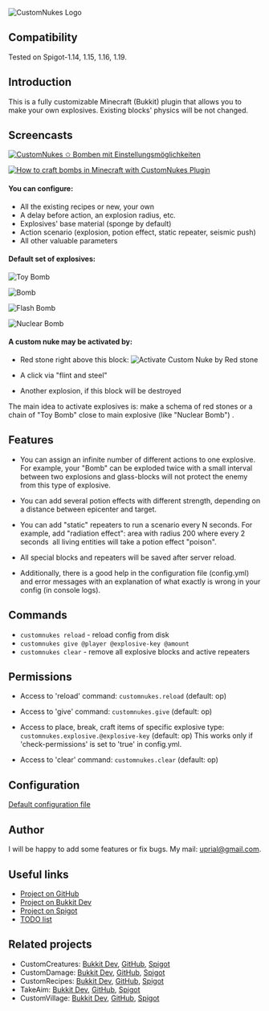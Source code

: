 ![CustomNukes Logo](images/customnukes-logo.png)

## Compatibility

Tested on Spigot-1.14, 1.15, 1.16, 1.19.


## Introduction

This is a fully customizable Minecraft (Bukkit) plugin that allows you to make your own explosives.
Existing blocks' physics will be not changed.

## Screencasts

[![CustomNukes ✩ Bomben mit Einstellungsmöglichkeiten](http://img.youtube.com/vi/6CafoRSWlzA/0.jpg)](http://www.youtube.com/watch?v=6CafoRSWlzA)

[![How to craft bombs in Minecraft with CustomNukes Plugin](http://img.youtube.com/vi/NkgRSTF6yCQ/0.jpg)](http://www.youtube.com/watch?v=NkgRSTF6yCQ)

#### You can configure:
* All the existing recipes or new, your own
* A delay before action, an explosion radius, etc.
* Explosives' base material (sponge by default)
* Action scenario (explosion, potion effect, static repeater, seismic push)
* All other valuable parameters

#### Default set of explosives:

![Toy Bomb](https://raw.githubusercontent.com/uprial/customnukes/master/images/Toy_Bomb.png)

![Bomb](https://raw.githubusercontent.com/uprial/customnukes/master/images/Bomb.png)

![Flash Bomb](https://raw.githubusercontent.com/uprial/customnukes/master/images/Flash_Bomb.png)

![Nuclear Bomb](https://raw.githubusercontent.com/uprial/customnukes/master/images/Nuclear_Bomb.png)

#### A custom nuke may be activated by:

* Red stone right above this block:
![Activate Custom Nuke by Red stone](https://raw.githubusercontent.com/uprial/customnukes/master/images/Activate.png)

* A click via "flint and steel"

* Another explosion, if this block will be destroyed

The main idea to activate explosives is: make a schema of red stones
or a chain of "Toy Bomb" close to main explosive (like "Nuclear Bomb") .

## Features
* You can assign an infinite number of different actions to one explosive. For example, your "Bomb" can be exploded twice with a small interval between two explosions and glass-blocks will not protect the enemy from this type of explosive.

* You can add several potion effects with different strength, depending on a distance between epicenter and target.

* You can add "static" repeaters to run a scenario every N seconds. For example, add "radiation effect": area with radius 200 where every 2 seconds  all living entities will take a potion effect "poison".

* All special blocks and repeaters will be saved after server reload.

* Additionally, there is a good help in the configuration file (config.yml) and error messages with an explanation of what exactly is wrong in your config (in console logs).

## Commands

* `customnukes reload` - reload config from disk
* `customnukes give @player @explosive-key @amount`
* `customnukes clear` - remove all explosive blocks and active repeaters

## Permissions

* Access to 'reload' command:
`customnukes.reload` (default: op)

* Access to 'give' command:
`customnukes.give` (default: op)

* Access to place, break, craft items of specific explosive type: 
`customnukes.explosive.@explosive-key` (default: op)
This works only if 'check-permissions' is set to 'true' in config.yml.

* Access to 'clear' command:
`customnukes.clear` (default: op)

## Configuration
[Default configuration file](src/main/resources/config.yml)

## Author
I will be happy to add some features or fix bugs. My mail: uprial@gmail.com.

## Useful links
* [Project on GitHub](https://github.com/uprial/customnukes/)
* [Project on Bukkit Dev](http://dev.bukkit.org/bukkit-plugins/customnukes/)
* [Project on Spigot](https://www.spigotmc.org/resources/customnukes.68710/)
* [TODO list](TODO.md)

## Related projects
* CustomCreatures: [Bukkit Dev](http://dev.bukkit.org/bukkit-plugins/customcreatures/), [GitHub](https://github.com/uprial/customcreatures), [Spigot](https://www.spigotmc.org/resources/customcreatures.68711/)
* CustomDamage: [Bukkit Dev](http://dev.bukkit.org/bukkit-plugins/customdamage/), [GitHub](https://github.com/uprial/customdamage), [Spigot](https://www.spigotmc.org/resources/customdamage.68712/)
* CustomRecipes: [Bukkit Dev](https://dev.bukkit.org/projects/custom-recipes), [GitHub](https://github.com/uprial/customrecipes/), [Spigot](https://www.spigotmc.org/resources/customrecipes.89435/)
* TakeAim: [Bukkit Dev](https://dev.bukkit.org/projects/takeaim), [GitHub](https://github.com/uprial/takeaim), [Spigot](https://www.spigotmc.org/resources/takeaim.68713/)
* CustomVillage: [Bukkit Dev](http://dev.bukkit.org/bukkit-plugins/customvillage/), [GitHub](https://github.com/uprial/customvillage/), [Spigot](https://www.spigotmc.org/resources/customvillage.69170/)
